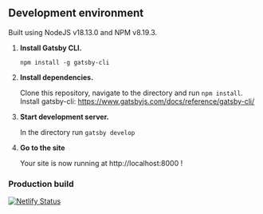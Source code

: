 ## Development environment

Built using NodeJS v18.13.0 and NPM v8.19.3.

1.  **Install Gatsby CLI.**

    ```shell
    npm install -g gatsby-cli
    ```

2.  **Install dependencies.**

    Clone this repository, navigate to the directory and run `npm install`.
    Install gatsby-cli: https://www.gatsbyjs.com/docs/reference/gatsby-cli/

4.  **Start development server.**

    In the directory run `gatsby develop`

5.  **Go to the site**

    Your site is now running at http://localhost:8000 !

### Production build
[![Netlify Status](https://api.netlify.com/api/v1/badges/af6e086a-ea7c-45f6-a8a8-076f399b07b2/deploy-status)](https://app.netlify.com/sites/movementmedicinecopclinic/deploys)
